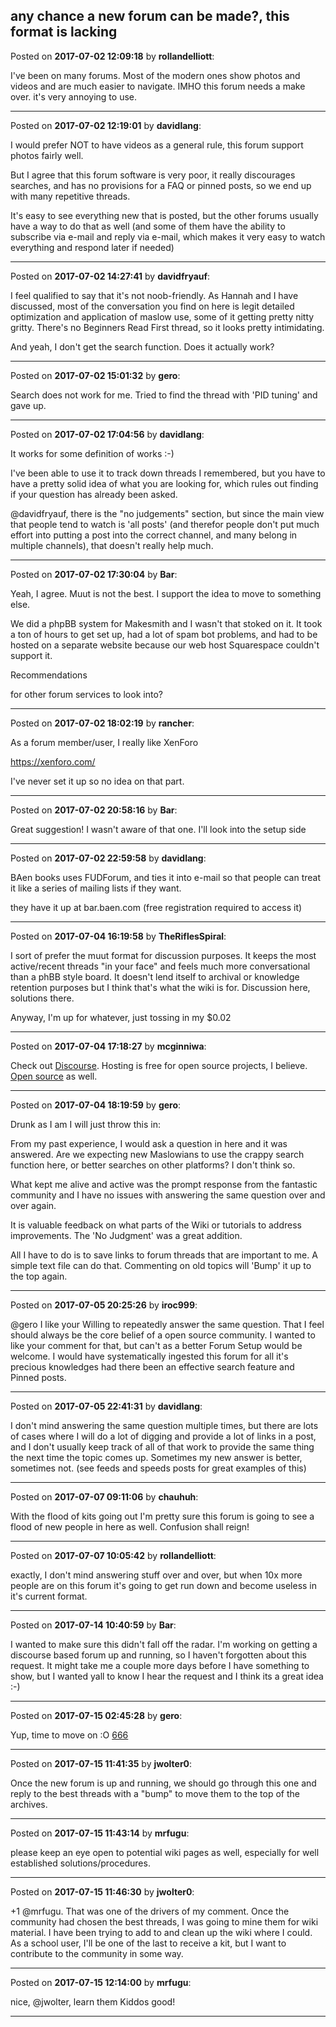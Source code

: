 ## any chance a new forum can be made?, this format is lacking
Posted on **2017-07-02 12:09:18** by **rollandelliott**:

I've been on many forums. Most of the modern ones show photos and videos and are much easier to navigate. IMHO this forum needs a make over. it's very annoying to use.

---

Posted on **2017-07-02 12:19:01** by **davidlang**:

I would prefer NOT to have videos as a general rule, this forum support photos fairly well.



But I agree that this forum software is very poor, it really discourages searches, and has no provisions for a FAQ or pinned posts, so we end up with many repetitive threads.



It's easy to see everything new that is posted, but the other forums usually have a way to do that as well (and some of them have the ability to subscribe via e-mail and reply via e-mail, which makes it very easy to watch everything and respond later if needed)

---

Posted on **2017-07-02 14:27:41** by **davidfryauf**:

I feel qualified to say that it's not noob-friendly.  As Hannah and I have discussed, most of the conversation you find on here is legit detailed optimization and application of maslow use, some of it getting pretty nitty gritty.  There's no Beginners Read First thread, so it looks pretty intimidating.



And yeah, I don't get the search function.  Does it actually work?

---

Posted on **2017-07-02 15:01:32** by **gero**:

Search does not work for me. Tried to find the thread with 'PID tuning' and gave up.

---

Posted on **2017-07-02 17:04:56** by **davidlang**:

It works for some definition of works :-)



I've been able to use it to track down threads I remembered, but you have to have a pretty solid idea of what you are looking for, which rules out finding if your question has already been asked.



@davidfryauf, there is the "no judgements" section, but since the main view that people tend to watch is 'all posts' (and therefor people don't put much effort into putting a post into the correct channel, and many belong in multiple channels), that doesn't really help much.

---

Posted on **2017-07-02 17:30:04** by **Bar**:

Yeah, I agree. Muut is not the best. I support the idea to move to something else.



We did a phpBB system for Makesmith and I wasn't that stoked on it. It took a ton of hours to get set up, had a lot of spam bot problems, and had to be hosted on a separate website because our web host Squarespace couldn't support it. 



Recommendations

for other forum services to look into?

---

Posted on **2017-07-02 18:02:19** by **rancher**:

As a forum member/user, I really like XenForo

https://xenforo.com/

I've never set it up so no idea on that part.

---

Posted on **2017-07-02 20:58:16** by **Bar**:

Great suggestion! I wasn't aware of that one. I'll look into the setup side

---

Posted on **2017-07-02 22:59:58** by **davidlang**:

BAen books uses FUDForum, and ties it into e-mail so that people can treat it like a series of mailing lists if they want.



they have it up at bar.baen.com (free registration required to access it)

---

Posted on **2017-07-04 16:19:58** by **TheRiflesSpiral**:

I sort of prefer the muut format for discussion purposes. It keeps the most active/recent threads "in your face" and feels much more conversational than a phBB style board. It doesn't lend itself to archival or knowledge retention purposes but I think that's what the wiki is for. Discussion here, solutions there.



Anyway, I'm up for whatever, just tossing in my $0.02

---

Posted on **2017-07-04 17:18:27** by **mcginniwa**:

Check out [Discourse](http://www.discourse.org). Hosting is free for open source projects, I believe. [Open source](https://github.com/discourse/discourse) as well.

---

Posted on **2017-07-04 18:19:59** by **gero**:

Drunk as I am I will just throw this in:

From my past experience, I would ask a question in here and it was answered. Are we expecting new Maslowians to use the crappy search function here, or better searches on other platforms? I don't think so.

What kept me alive and active was the prompt response from the fantastic community and I have no issues with answering the same question over and over again.

It is valuable feedback on what parts of the Wiki or tutorials to address improvements. The 'No Judgment' was a great addition.

All I have to do is to save links to forum threads that are important to me. A simple text file can do that. Commenting on old topics will 'Bump' it up to the top again.

---

Posted on **2017-07-05 20:25:26** by **iroc999**:

@gero I like your Willing to repeatedly answer the same question. That I feel should always be the core belief of a open source community. I wanted to like your comment for that, but can't as a better Forum Setup would be welcome. I would have systematically ingested this forum for all it's precious knowledges had there been an effective search feature and Pinned posts.

---

Posted on **2017-07-05 22:41:31** by **davidlang**:

I don't mind answering the same question multiple times, but there are lots of cases where I will do a lot of digging and provide a lot of links in a post, and I don't usually keep track of all of that work to provide the same thing the next time the topic comes up. Sometimes my new answer is better, sometimes not. (see feeds and speeds posts for great examples of this)

---

Posted on **2017-07-07 09:11:06** by **chauhuh**:

With the flood of kits going out I'm pretty sure this forum is going to see a flood of new people in here as well. Confusion shall reign!

---

Posted on **2017-07-07 10:05:42** by **rollandelliott**:

exactly, I don't mind answering stuff over and over, but when 10x more people are on this forum it's going to get run down and become useless in it's current format.

---

Posted on **2017-07-14 10:40:59** by **Bar**:

I wanted to make sure this didn't fall off the radar. I'm working on getting a discourse based forum up and running, so I haven't forgotten about this request. It might take me a couple more days before I have something to show, but I wanted yall to know I hear the request and I think its a great idea :-)

---

Posted on **2017-07-15 02:45:28** by **gero**:

Yup, time to move on :O  [666](//muut.com/u/maslowcnc/s1/:maslowcnc:q35o:666.jpg.jpg)

---

Posted on **2017-07-15 11:41:35** by **jwolter0**:

Once the new forum is up and running, we should go through this one and reply to the best threads with a "bump" to move them  to the top of the archives.

---

Posted on **2017-07-15 11:43:14** by **mrfugu**:

please keep an eye open to potential wiki pages as well, especially for well established solutions/procedures.

---

Posted on **2017-07-15 11:46:30** by **jwolter0**:

+1 @mrfugu.  That was one of the drivers of my comment.  Once the community had chosen the best threads, I was going to mine them for wiki material.  I have been trying to add to and clean up the wiki where I could. As a school user, I'll be one of the last to receive a kit, but I want to contribute to the community in some way.

---

Posted on **2017-07-15 12:14:00** by **mrfugu**:

nice, @jwolter, learn them Kiddos good!

---

